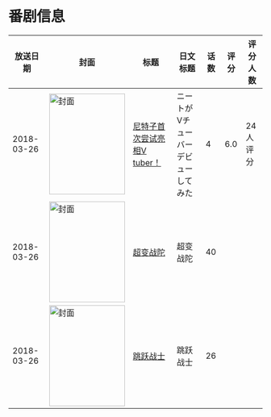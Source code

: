 # 番剧信息

|放送日期|封面|标题|日文标题|话数|评分|评分人数|
|---|---|---|---|---|---|---|
|2018-03-26|<img src="//lain.bgm.tv/pic/cover/c/79/19/241503_06Gwn.jpg" alt="封面" style="width:150px;height:200px;object-fit:cover;">|[尼特子首次尝试亮相V tuber！](https://bangumi.tv/subject/241503)|ニートがVチューバーデビューしてみた|4|6.0|24人评分|
|2018-03-26|<img src="//lain.bgm.tv/pic/cover/c/98/08/241520_fKPF9.jpg" alt="封面" style="width:150px;height:200px;object-fit:cover;">|[超变战陀](https://bangumi.tv/subject/241520)|超变战陀|40|||
|2018-03-26|<img src="//lain.bgm.tv/pic/cover/c/30/91/241763_03l40.jpg" alt="封面" style="width:150px;height:200px;object-fit:cover;">|[跳跃战士](https://bangumi.tv/subject/241763)|跳跃战士|26|||
